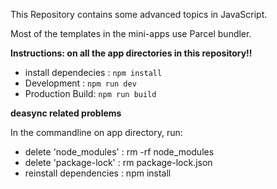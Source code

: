 This Repository contains some advanced topics in JavaScript.

Most of the templates in the mini-apps use Parcel bundler.

**Instructions: on all the app directories in this repository!!**

- install dependecies : `npm install`
- Development : `npm run dev`
- Production Build: `npm run build`

**deasync related problems**

In the commandline on app directory, run:

- delete 'node_modules' : rm -rf node_modules
- delete 'package-lock' : rm package-lock.json
- reinstall dependencies : npm install
